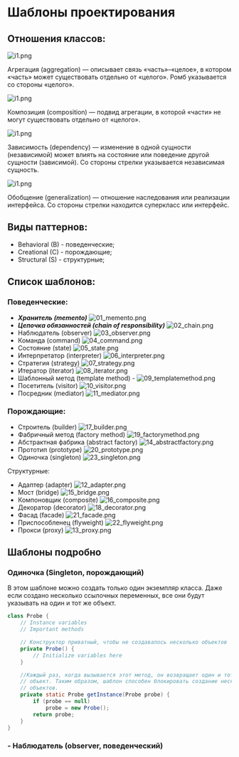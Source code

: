 # Шаблоны проектирования

## Отношения классов:

![i1.png](/img/design_pattern/class_relations/i1.png)

Агрегация (aggregation) — описывает связь «часть»–«целое», в котором «часть»
может существовать отдельно от «целого». Ромб указывается со стороны «целого».

![i1.png](/img/design_pattern/class_relations/i2.png)

Композиция (composition) — подвид агрегации, в которой «части» не могут
существовать отдельно от «целого».

![i1.png](/img/design_pattern/class_relations/i3.png)

Зависимость (dependency) — изменение в одной сущности (независимой) может влиять
на состояние или поведение другой сущности (зависимой). Со стороны стрелки
указывается независимая сущность.

![i1.png](/img/design_pattern/class_relations/i4.png)

Обобщение (generalization) — отношение наследования или реализации интерфейса.
Со стороны стрелки находится суперкласс или интерфейс.

## Виды паттернов:

- Behavioral (B) - поведенческие;
- Creational (C) - порождающие;
- Structural (S) - структурные;

## Список шаблонов:

### Поведенческие:

- **_Хранитель (memento)_**
  ![01_memento.png](/img/design_pattern/design_patterns/01_memento.png)
- **_Цепочка обязанностей (chain of responsibility)_**
  ![02_chain.png](/img/design_pattern/design_patterns/02_chain.png)
- Наблюдатель (observer)
  ![03_observer.png](/img/design_pattern/design_patterns/03_observer.png)
- Команда (command)
  ![04_command.png](/img/design_pattern/design_patterns/04_command.png)
- Состояние (state)
  ![05_state.png](/img/design_pattern/design_patterns/05_state.png)
- Интерпретатор (interpreter)
  ![06_interpreter.png](/img/design_pattern/design_patterns/06_interpreter.png)
- Стратегия (strategy)
  ![07_strategy.png](/img/design_pattern/design_patterns/07_strategy.png)
- Итератор (iterator)
  ![08_iterator.png](/img/design_pattern/design_patterns/08_iterator.png)
- Шаблонный метод (template method) -
  ![09_templatemethod.png](/img/design_pattern/design_patterns/09_templatemethod.png)
- Посетитель (visitor)
  ![10_visitor.png](/img/design_pattern/design_patterns/10_visitor.png)
- Посредник (mediator)
  ![11_mediator.png](/img/design_pattern/design_patterns/11_mediator.png)

### Порождающие:

- Строитель (builder)
  ![17_builder.png](/img/design_pattern/design_patterns/17_builder.png)
- Фабричный метод (factory method)
  ![19_factorymethod.png](/img/design_pattern/design_patterns/19_factorymethod.png)
- Абстрактная фабрика (abstract factory)
  ![14_abstractfactory.png](/img/design_pattern/design_patterns/14_abstractfactory.png)
- Прототип (prototype)
  ![20_prototype.png](/img/design_pattern/design_patterns/20_prototype.png)
- Одиночка (singleton)
  ![23_singleton.png](/img/design_pattern/design_patterns/23_singleton.png)

Структурные:

- Адаптер (adapter)
  ![12_adapter.png](/img/design_pattern/design_patterns/12_adapter.png)
- Мост (bridge)
  ![15_bridge.png](/img/design_pattern/design_patterns/15_bridge.png)
- Компоновщик (composite)
  ![16_composite.png](/img/design_pattern/design_patterns/16_composite.png)
- Декоратор (decorator)
  ![18_decorator.png](/img/design_pattern/design_patterns/18_decorator.png)
- Фасад (facade)
  ![21_facade.png](/img/design_pattern/design_patterns/21_facade.png)
- Приспособленец (flyweight)
  ![22_flyweight.png](/img/design_pattern/design_patterns/22_flyweight.png)
- Прокси (proxy)
  ![13_proxy.png](/img/design_pattern/design_patterns/13_proxy.png)

## Шаблоны подробно

### Одиночка (Singleton, порождающий)

В этом шаблоне можно создать только один экземпляр класса. Даже если создано
несколько ссылочных переменных, все они будут указывать на один и тот же объект.

```java
class Probe {
    // Instance variables
    // Important methods

    // Конструктор приватный, чтобы не создавалось несколько объектов
    private Probe() {
        // Initialize variables here
    }

    //Каждый раз, когда вызывается этот метод, он возвращает один и тот же
    // объект. Таким образом, шаблон способен блокировать создание нескольких
    // объектов.
    private static Probe getInstance(Probe probe) {
        if (probe == null)
            probe = new Probe();
        return probe;
    }
}
```

### - Наблюдатель (observer, поведенческий)


